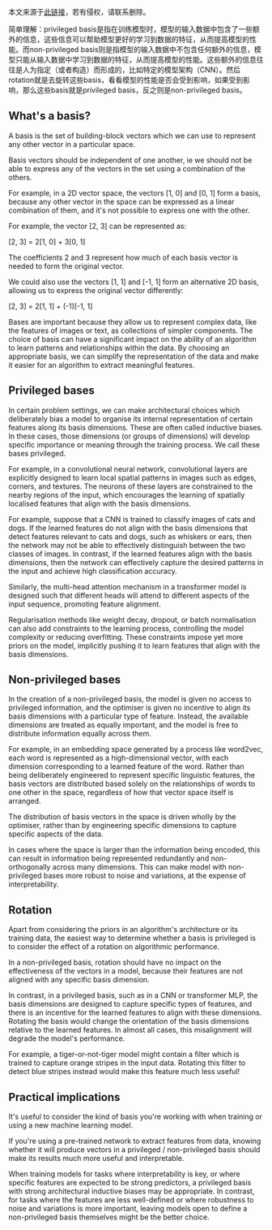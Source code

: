 本文来源于[此链接](https://harrisonpim.com/blog/privileged-vs-non-privileged-bases-in-machine-learning)，若有侵权，请联系删除。

简单理解：privileged basis是指在训练模型时，模型的输入数据中包含了一些额外的信息，这些信息可以帮助模型更好的学习到数据的特征，从而提高模型的性能。而non-privileged basis则是指模型的输入数据中不包含任何额外的信息，模型只能从输入数据中学习到数据的特征，从而提高模型的性能。这些额外的信息往往是人为指定（或者构造）而形成的，比如特定的模型架构（CNN）。然后rotation就是去旋转这些basis，看看模型的性能是否会受到影响，如果受到影响，那么这些basis就是privileged basis，反之则是non-privileged basis。

## What's a basis?
A basis is the set of building-block vectors which we can use to represent any other vector in a particular space.

Basis vectors should be independent of one another, ie we should not be able to express any of the vectors in the set using a combination of the others.

For example, in a 2D vector space, the vectors [1, 0] and [0, 1] form a basis, because any other vector in the space can be expressed as a linear combination of them, and it's not possible to express one with the other.

For example, the vector [2, 3] can be represented as:

[2, 3] = 2[1, 0] + 3[0, 1]

The coefficients 2 and 3 represent how much of each basis vector is needed to form the original vector.

We could also use the vectors [1, 1] and [-1, 1] form an alternative 2D basis, allowing us to express the original vector differently:

[2, 3] = 2[1, 1] + (-1)[-1, 1]

Bases are important because they allow us to represent complex data, like the features of images or text, as collections of simpler components. The choice of basis can have a significant impact on the ability of an algorithm to learn patterns and relationships within the data. By choosing an appropriate basis, we can simplify the representation of the data and make it easier for an algorithm to extract meaningful features.

## Privileged bases
In certain problem settings, we can make architectural choices which deliberately bias a model to organise its internal representation of certain features along its basis dimensions. These are often called inductive biases. In these cases, those dimensions (or groups of dimensions) will develop specific importance or meaning through the training process. We call these bases privileged.

For example, in a convolutional neural network, convolutional layers are explicitly designed to learn local spatial patterns in images such as edges, corners, and textures. The neurons of these layers are constrained to the nearby regions of the input, which encourages the learning of spatially localised features that align with the basis dimensions.

For example, suppose that a CNN is trained to classify images of cats and dogs. If the learned features do not align with the basis dimensions that detect features relevant to cats and dogs, such as whiskers or ears, then the network may not be able to effectively distinguish between the two classes of images. In contrast, if the learned features align with the basis dimensions, then the network can effectively capture the desired patterns in the input and achieve high classification accuracy.

Similarly, the multi-head attention mechanism in a transformer model is designed such that different heads will attend to different aspects of the input sequence, promoting feature alignment.

Regularisation methods like weight decay, dropout, or batch normalisation can also add constraints to the learning process, controlling the model complexity or reducing overfitting. These constraints impose yet more priors on the model, implicitly pushing it to learn features that align with the basis dimensions.

## Non-privileged bases
In the creation of a non-privileged basis, the model is given no access to privileged information, and the optimiser is given no incentive to align its basis dimensions with a particular type of feature. Instead, the available dimensions are treated as equally important, and the model is free to distribute information equally across them.

For example, in an embedding space generated by a process like word2vec, each word is represented as a high-dimensional vector, with each dimension corresponding to a learned feature of the word. Rather than being deliberately engineered to represent specific linguistic features, the basis vectors are distributed based solely on the relationships of words to one other in the space, regardless of how that vector space itself is arranged.

The distribution of basis vectors in the space is driven wholly by the optimiser, rather than by engineering specific dimensions to capture specific aspects of the data.

In cases where the space is larger than the information being encoded, this can result in information being represented redundantly and non-orthogonally across many dimensions. This can make model with non-privileged bases more robust to noise and variations, at the expense of interpretability.

## Rotation
Apart from considering the priors in an algorithm's architecture or its training data, the easiest way to determine whether a basis is privileged is to consider the effect of a rotation on algorithmic performance.

In a non-privileged basis, rotation should have no impact on the effectiveness of the vectors in a model, because their features are not aligned with any specific basis dimension.

In contrast, in a privileged basis, such as in a CNN or transformer MLP, the basis dimensions are designed to capture specific types of features, and there is an incentive for the learned features to align with these dimensions. Rotating the basis would change the orientation of the basis dimensions relative to the learned features. In almost all cases, this misalignment will degrade the model's performance.

For example, a tiger-or-not-tiger model might contain a filter which is trained to capture orange stripes in the input data. Rotating this filter to detect blue stripes instead would make this feature much less useful!

## Practical implications
It's useful to consider the kind of basis you're working with when training or using a new machine learning model.

If you're using a pre-trained network to extract features from data, knowing whether it will produce vectors in a privileged / non-privileged basis should make its results much more useful and interpretable.

When training models for tasks where interpretability is key, or where specific features are expected to be strong predictors, a privileged basis with strong architectural inductive biases may be appropriate. In contrast, for tasks where the features are less well-defined or where robustness to noise and variations is more important, leaving models open to define a non-privileged basis themselves might be the better choice.